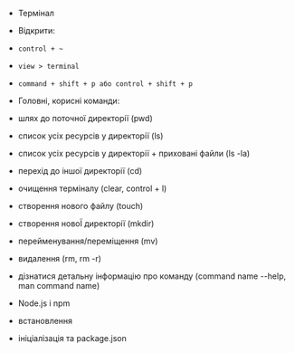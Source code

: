 - Термінал

- Відкрити:
- `control + ~`
- `view > terminal`
- `command + shift + p або control + shift + p`

- Головні, корисні команди:

- шлях до поточної директорії (pwd)
- список усіх ресурсів у директорії (ls)
- список усіх ресурсів у директорії + приховані файли (ls -la)
- перехід до іншої директорії (сd)
- очищення терміналу (clear, control + l)
- створення нового файлу (touch)
- створення новоЇ директорії (mkdir)
- перейменування/переміщення (mv)
- видалення (rm, rm -r)
- дізнатися детальну інформацію про команду (command name --help, man command
  name)

- Node.js i npm
- встановлення
- ініціалізація та package.json
